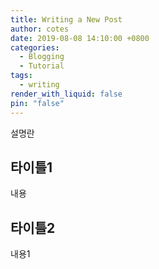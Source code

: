 ```yaml
---
title: Writing a New Post
author: cotes
date: 2019-08-08 14:10:00 +0800
categories:
  - Blogging
  - Tutorial
tags:
  - writing
render_with_liquid: false
pin: "false"
---
```


  

설명란

## 타이틀1

내용

## 타이틀2

  내용1